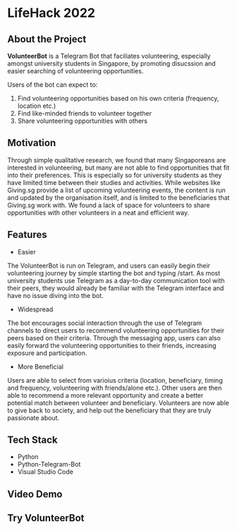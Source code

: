 # LifeHack 2022

## About the Project

<b>VolunteerBot</b> is a Telegram Bot that faciliates volunteering, especially amongst university students in Singapore, by promoting disucssion and easier searching of volunteering opportunities. 

Users of the bot can expect to:

1. Find volunteering opportunities based on his own criteria (frequency, location etc.)
2. Find like-minded friends to volunteer together
3. Share volunteering opportunities with others

## Motivation

Through simple qualitative research, we found that many Singaporeans are interested in volunteering, but many are not able to find opportunities that fit into their preferences. This is especially so for university students as they have limited time between their studies and activities. While websites like Giving.sg provide a list of upcoming volunteering events, the content is run and updated by the organisation itself, and is limited to the beneficiaries that Giving.sg work with. We found a lack of space for volunteers to share opportunities with other volunteers in a neat and efficient way.

## Features

- Easier

The VolunteerBot is run on Telegram, and users can easily begin their volunteering journey by simple starting the bot and typing /start. As most university students use Telegram as a day-to-day communication tool with their peers, they would already be familiar with the Telegram interface and have no issue diving into the bot.

- Widespread

The bot encourages social interaction through the use of Telegram channels to direct users to recommend volunteering opportunities for their peers based on their criteria. Through the messaging app, users can also easily forward the volunteering opportunities to their friends, increasing exposure and participation.

- More Beneficial

Users are able to select from varioius criteria (location, beneficiary, timing and frequency, volunteering with friends/alone etc.). Other users are then able to recommend a more relevant opportunity and create a better potential match between volunteer and beneficiary. Volunteers are now able to give back to society, and help out the beneficiary that they are truly passionate about. 

## Tech Stack

- Python
- Python-Telegram-Bot
- Visual Studio Code

## Video Demo

## Try VolunteerBot
